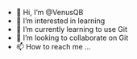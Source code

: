 - 👋 Hi, I’m @VenusQB
- 👀 I’m interested in learning
- 🌱 I’m currently learning to use Git
- 💞️ I’m looking to collaborate on Git
- 📫 How to reach me ...

<!---
VenusQB/VenusQB is a ✨ special ✨ repository because its `README.md` (this file) appears on your GitHub profile.
You can click the Preview link to take a look at your changes.
--->
